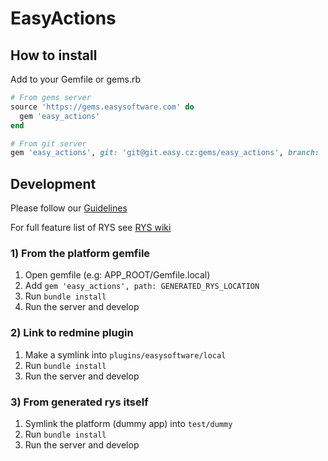 # EasyActions

<!--
  -- Replace for true repository location
  --
[![coverage report](https://git.easy.cz/platform-2.0/features/easy_actions/badges/master/coverage.svg)](https://git.easy.cz/platform-2.0/features/easy_actions/commits/master)
  --
-->

## How to install

Add to your Gemfile or gems.rb

```ruby
# From gems server
source 'https://gems.easysoftware.com' do
  gem 'easy_actions'
end

# From git server
gem 'easy_actions', git: 'git@git.easy.cz:gems/easy_actions', branch: 'master'
```

## Development

Please follow our [Guidelines](https://git.easy.cz/external/guidelines/wikis/home)

For full feature list of RYS see [RYS wiki](https://github.com/easysoftware/rys/wiki)

### 1) From the platform gemfile

1. Open gemfile (e.g: APP_ROOT/Gemfile.local)
2. Add `gem 'easy_actions', path: GENERATED_RYS_LOCATION`
3. Run `bundle install`
4. Run the server and develop

### 2) Link to redmine plugin

1. Make a symlink into `plugins/easysoftware/local`
2. Run `bundle install`
3. Run the server and develop

### 3) From generated rys itself

1. Symlink the platform (dummy app) into `test/dummy`
2. Run `bundle install`
3. Run the server and develop
